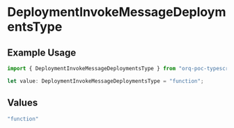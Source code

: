 # DeploymentInvokeMessageDeploymentsType

## Example Usage

```typescript
import { DeploymentInvokeMessageDeploymentsType } from "orq-poc-typescript/models/operations";

let value: DeploymentInvokeMessageDeploymentsType = "function";
```

## Values

```typescript
"function"
```